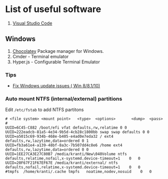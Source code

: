 # List of useful software

1. [Visual Studio Code](https://code.visualstudio.com/)



## Windows

1. [Chocolatey](https://chocolatey.org/) Package manager for Windows. 
2. Cmder - Terminal emulator
3. Hyper.js - Configurable Terminal Emulator

### Tips

* [Fix Windows update issues ( Win 8/8.1/10)](https://support.microsoft.com/en-us/help/10164/fix-windows-update-errors)

### Auto mount NTFS (internal/external) partitions
Edit `/etc/fstab` to add NTFS partitons
``` console
# <file system> <mount point>   <type>  <options>       <dump>  <pass>
#
UUID=6C45-C882 /boot/efi vfat defaults,rw,relatime 0 0
UUID=222eadcb-81a5-4e34-9b5d-4cb28c1800bb swap swap defaults 0 0
UUID=a5015c69-934b-468e-b405-e4ad0e7eda32 / ext4 defaults,rw,lazytime,data=ordered 0 1
UUID=fb3a61e4-a139-48bf-8a3c-7b507dd4c8e6 /home ext4 defaults,rw,lazytime,data=ordered 0 0
UUID=1EE27CA3E27C80B7 /media/kranti/New\040Volume ntfs    defaults,relatime,nofail,x-systemd.device-timeout=1    0   0
UUID=20F67F21F67EF67E /media/kranti/external/ ntfs    defaults,nofail,relatime,x-systemd.device-timeout=1    0   0
#tmpfs	/home/kranti/.cache	tmpfs	noatime,nodev,nosuid	0	0
```
